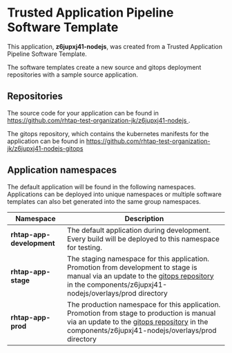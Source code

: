 # Trusted Application Pipeline Software Template

This application, **z6jupxj41-nodejs**, was created from a Trusted Application Pipeline Software Template.

The software templates create a new source and gitops deployment repositories with a sample source application. 

## Repositories

The source code for your application can be found in [https://github.com/rhtap-test-organization-jk/z6jupxj41-nodejs ](https://github.com/rhtap-test-organization-jk/z6jupxj41-nodejs ).
 
The gitops repository, which contains the kubernetes manifests for the application can be found in 
[https://github.com/rhtap-test-organization-jk/z6jupxj41-nodejs-gitops ](https://github.com/rhtap-test-organization-jk/z6jupxj41-nodejs-gitops ) 

## Application namespaces 

The default application will be found in the following namespaces. Applications can be deployed into unique namespaces or multiple software templates can also bet generated into the same group namespaces.  

|  Namespace   |  Description   |  
| -------- | -------- |   
| **rhtap-app-development** | The default application during development. Every build will be deployed to this namespace for testing. | 
| **rhtap-app-stage** | The staging namespace for this application. Promotion from development to stage is manual via an update to the [gitops repository](https://github.com/rhtap-test-organization-jk/z6jupxj41-nodejs-gitops ) in the components/z6jupxj41-nodejs/overlays/prod directory |  
| **rhtap-app-prod** | The production namespace for this application. Promotion from stage to production is manual via an update to the [gitops repository](https://github.com/rhtap-test-organization-jk/z6jupxj41-nodejs-gitops ) in the components/z6jupxj41-nodejs/overlays/prod directory | 
